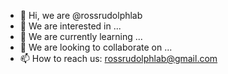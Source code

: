 - 👋 Hi, we are @rossrudolphlab
- 👀 We are interested in ...
- 🌱 We are currently learning ...
- 💞️ We are looking to collaborate on ...
- 📫 How to reach us: rossrudolphlab@gmail.com

<!---
rossrudolphlab/rossrudolphlab is a ✨ special ✨ repository because its `README.md` (this file) appears on your GitHub profile.
You can click the Preview link to take a look at your changes.
--->
